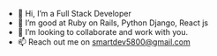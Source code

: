 - 👋 Hi, I’m a Full Stack Developer
- 🌱 I’m good at Ruby on Rails, Python Django, React js
- 💞️ I’m looking to collaborate and work with you.
- 📫 Reach out me on smartdev5800@gmail.com

<!---
smartdev58/smartdev58 is a ✨ special ✨ repository because its `README.md` (this file) appears on your GitHub profile.
You can click the Preview link to take a look at your changes.
--->
